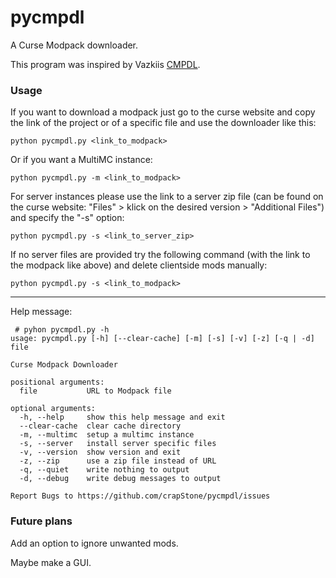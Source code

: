 # pycmpdl
A Curse Modpack downloader.

This program was inspired by Vazkiis [CMPDL](https://github.com/Vazkii/CMPDL).

### Usage

If you want to download a modpack just go to the curse website and copy the link of the project or of a specific file and use the downloader like this:

```python pycmpdl.py <link_to_modpack>```

Or if you want a MultiMC instance:

```python pycmpdl.py -m <link_to_modpack>```

For server instances please use the link to a server zip file (can be found on the curse website: "Files" > klick on the desired version > "Additional Files") and specify the "-s" option:

```python pycmpdl.py -s <link_to_server_zip>```

If no server files are provided try the following command (with the link to the modpack like above) and delete clientside mods manually:

```python pycmpdl.py -s <link_to_modpack>```

---

Help message:

```
 # pyhon pycmpdl.py -h                                                                       
usage: pycmpdl.py [-h] [--clear-cache] [-m] [-s] [-v] [-z] [-q | -d] file

Curse Modpack Downloader

positional arguments:
  file           URL to Modpack file

optional arguments:
  -h, --help     show this help message and exit
  --clear-cache  clear cache directory
  -m, --multimc  setup a multimc instance
  -s, --server   install server specific files
  -v, --version  show version and exit
  -z, --zip      use a zip file instead of URL
  -q, --quiet    write nothing to output
  -d, --debug    write debug messages to output

Report Bugs to https://github.com/crapStone/pycmpdl/issues
```

### Future plans

Add an option to ignore unwanted mods.

Maybe make a GUI.